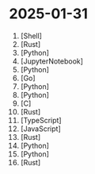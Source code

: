 # 2025-01-31

1. [](https://github.comundefined "Qwen2.5 is the large language model series developed by Qwen team, Alibaba Cloud.") [Shell]
2. [](https://github.comundefined "an open-source, extensible AI agent that goes beyond code suggestions - install, execute, edit, and test with any LLM") [Rust]
3. [](https://github.comundefined "The official repo of Qwen (通义千问) chat & pretrained large language model proposed by Alibaba Cloud.") [Python]
4. [](https://github.comundefined "Qwen2.5-VL is the multimodal large language model series developed by Qwen team, Alibaba Cloud.") [JupyterNotebook]
5. [](https://github.comundefined "A community-supported supercharged version of paperless: scan, index and archive all your physical documents") [Python]
6. [](https://github.comundefined "Get up and running with Llama 3.3, DeepSeek-R1, Phi-4, Gemma 2, and other large language models.") [Go]
7. [](https://github.comundefined "Agent framework and applications built upon Qwen>=2.0, featuring Function Calling, Code Interpreter, RAG, and Chrome extension.") [Python]
8. [](https://github.comundefined "Qwen2.5-Coder is the code version of Qwen2.5, the large language model series developed by Qwen team, Alibaba Cloud.") [Python]
9. [](https://github.comundefined "The Apache Kafka C/C++ library") [C]
10. [](https://github.comundefined "An open source payments switch written in Rust to make payments fast, reliable and affordable") [Rust]
11. [](https://github.comundefined "🤖 The world's easiest, most powerful stock checker") [TypeScript]
12. [](https://github.comundefined "User-friendly AI Interface (Supports Ollama, OpenAI API, ...)") [JavaScript]
13. [](https://github.comundefined "Comfortably monitor your Internet traffic 🕵️‍♂️") [Rust]
14. [](https://github.comundefined "A Gradio web UI for Large Language Models with support for multiple inference backends.") [Python]
15. [](https://github.comundefined "Meridian is an MMM framework that enables advertisers to set up and run their own in-house models.") [Python]
16. [](https://github.comundefined "An extremely fast Python linter and code formatter, written in Rust.") [Rust]
